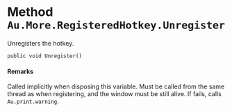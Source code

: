 # Method `Au.More.RegisteredHotkey.Unregister`

Unregisters the hotkey.

```
public void Unregister()
```

#### Remarks

Called implicitly when disposing this variable. Must be called from the same thread as when registering, and the window must be still alive. If fails, calls `Au.print.warning`.